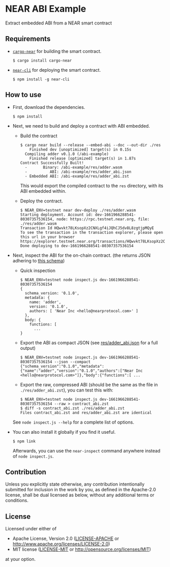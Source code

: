 <!-- markdownlint-disable MD014 -->

# NEAR ABI Example

Extract embedded ABI from a NEAR smart contract

## Requirements

- [`cargo-near`](https://github.com/near/cargo-near) for building the smart contract.

  ```console
  $ cargo install cargo-near
  ```

- [`near-cli`](https://github.com/near/near-cli) for deploying the smart contract.

  ```console
  $ npm install -g near-cli
  ```

## How to use

- First, download the dependencies.

  ```console
  $ npm install
  ```

- Next, we need to build and deploy a contract with ABI embedded.

  - Build the contract

    ```console
    $ cargo near build --release --embed-abi --doc --out-dir ./res
        Finished dev [unoptimized] target(s) in 0.15s
      Compiling adder v0.1.0 (/abi-example)
        Finished release [optimized] target(s) in 1.87s
    Contract Successfully Built!
      -       Binary: /abi-example/res/adder.wasm
      -          ABI: /abi-example/res/adder_abi.json
      - Embedded ABI: /abi-example/res/adder_abi.zst
    ```

    This would export the compiled contract to the `res` directory, with its ABI embedded within.

  - Deploy the contract.

    ```console
    $ NEAR_ENV=testnet near dev-deploy ./res/adder.wasm
    Starting deployment. Account id: dev-1661966288541-80307357536154, node: https://rpc.testnet.near.org, file: ./res/adder.wasm
    Transaction Id HQwvkt78LKsopXz2CNXLgf4iJQhCJ5dv8L8zgtjpMQyE
    To see the transaction in the transaction explorer, please open this url in your browser
    https://explorer.testnet.near.org/transactions/HQwvkt78LKsopXz2CNXLgf4iJQhCJ5dv8L8zgtjpMQyE
    Done deploying to dev-1661966288541-80307357536154
    ```

- Next, inspect the ABI for the on-chain contract. (the returns JSON adhering to [this schema](https://github.com/near/near-abi-js/blob/7ec3900d273716e3270f9573c928f9bd68d933c5/src/index.ts))

  - Quick inspection

    ```console
    $ NEAR_ENV=testnet node inspect.js dev-1661966288541-80307357536154
    {
      schema_version: '0.1.0',
      metadata: {
        name: 'adder',
        version: '0.1.0',
        authors: [ 'Near Inc <hello@nearprotocol.com>' ]
      },
      body: {
        functions: [
          ...
    }
    ```

  - Export the ABI as compact JSON (see [res/adder_abi.json](https://github.com/near/abi-example/blob/master/res/adder_abi.json) for a full output)

    ```console
    $ NEAR_ENV=testnet node inspect.js dev-1661966288541-80307357536154 --json --compact
    {"schema_version":"0.1.0","metadata":{"name":"adder","version":"0.1.0","authors":["Near Inc <hello@nearprotocol.com>"]},"body":{"functions":[ ...
    ```

  - Export the raw, compressed ABI (should be the same as the file in `./res/adder_abi.zst`), you can test this with:

    ```console
    $ NEAR_ENV=testnet node inspect.js dev-1661966288541-80307357536154 --raw > contract_abi.zst
    $ diff -s contract_abi.zst ./res/adder_abi.zst
    Files contract_abi.zst and res/adder_abi.zst are identical
    ```

  See `node inspect.js --help` for a complete list of options.

- You can also install it globally if you find it useful.

  ```console
  $ npm link
  ```

  Afterwards, you can use the `near-inspect` command anywhere instead of `node inspect.js`.

## Contribution

Unless you explicitly state otherwise, any contribution intentionally submitted
for inclusion in the work by you, as defined in the Apache-2.0 license, shall be
dual licensed as below, without any additional terms or conditions.

## License

Licensed under either of

- Apache License, Version 2.0
   ([LICENSE-APACHE](LICENSE-APACHE) or <http://www.apache.org/licenses/LICENSE-2.0>)
- MIT license
   ([LICENSE-MIT](LICENSE-MIT) or <http://opensource.org/licenses/MIT>)

at your option.
